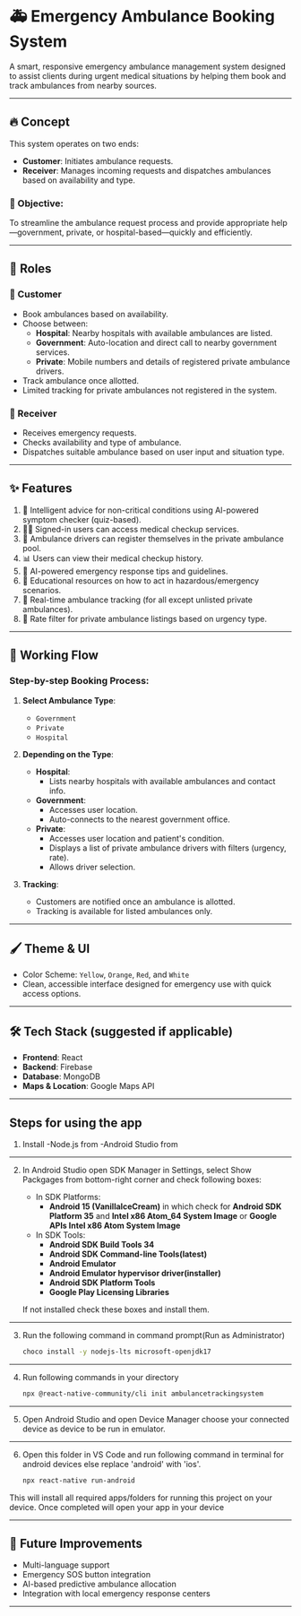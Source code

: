 # 🚑 Emergency Ambulance Booking System

A smart, responsive emergency ambulance management system designed to assist clients during urgent medical situations by helping them book and track ambulances from nearby sources.

---

## 🔥 Concept

This system operates on two ends:
- **Customer**: Initiates ambulance requests.
- **Receiver**: Manages incoming requests and dispatches ambulances based on availability and type.

### 🎯 Objective:
To streamline the ambulance request process and provide appropriate help—government, private, or hospital-based—quickly and efficiently.

---

## 👥 Roles

### 🔸 Customer
- Book ambulances based on availability.
- Choose between:
  - **Hospital**: Nearby hospitals with available ambulances are listed.
  - **Government**: Auto-location and direct call to nearby government services.
  - **Private**: Mobile numbers and details of registered private ambulance drivers.
- Track ambulance once allotted.
- Limited tracking for private ambulances not registered in the system.

### 🔸 Receiver
- Receives emergency requests.
- Checks availability and type of ambulance.
- Dispatches suitable ambulance based on user input and situation type.

---

## ✨ Features

1. 🚨 Intelligent advice for non-critical conditions using AI-powered symptom checker (quiz-based).
2. 🧑‍⚕️ Signed-in users can access medical checkup services.
3. 🚐 Ambulance drivers can register themselves in the private ambulance pool.
4. 📊 Users can view their medical checkup history.
5. 🤖 AI-powered emergency response tips and guidelines.
6. 🧯 Educational resources on how to act in hazardous/emergency scenarios.
7. 📍 Real-time ambulance tracking (for all except unlisted private ambulances).
8. 💸 Rate filter for private ambulance listings based on urgency type.

---

## 🧪 Working Flow

### Step-by-step Booking Process:

1. **Select Ambulance Type**:
   - `Government`
   - `Private`
   - `Hospital`

2. **Depending on the Type**:
   - **Hospital**:
     - Lists nearby hospitals with available ambulances and contact info.
   - **Government**:
     - Accesses user location.
     - Auto-connects to the nearest government office.
   - **Private**:
     - Accesses user location and patient's condition.
     - Displays a list of private ambulance drivers with filters (urgency, rate).
     - Allows driver selection.

3. **Tracking**:
   - Customers are notified once an ambulance is allotted.
   - Tracking is available for listed ambulances only.

---

## 🖌️ Theme & UI

- Color Scheme: `Yellow`, `Orange`, `Red`, and `White`
- Clean, accessible interface designed for emergency use with quick access options.

---

## 🛠️ Tech Stack (suggested if applicable)
- **Frontend**: React 
- **Backend**:  Firebase
- **Database**: MongoDB
- **Maps & Location**: Google Maps API

---

## Steps for using the app
1. Install
   -Node.js from
   -Android Studio from
---
2. In Android Studio open SDK Manager in Settings, select Show Packgages from bottom-right corner and check following boxes:
   - In SDK Platforms:
     - **Android 15 (VanillaIceCream)** in which check for 
        **Android SDK Platform 35** and **Intel x86 Atom_64 System Image** or **Google APIs Intel x86 Atom System Image**
   - In SDK Tools:
       - **Android SDK Build Tools 34**
       - **Android SDK Command-line Tools(latest)**
       - **Android Emulator**
       - **Android Emulator hypervisor driver(installer)**
       - **Android SDK Platform Tools**
       - **Google Play Licensing Libraries**
         
    If not installed check these boxes and install them.
---
3. Run the following command in command prompt(Run as Administrator)
   ```bash
   choco install -y nodejs-lts microsoft-openjdk17
   ```
---
4. Run following commands in your directory
   ```bash
   npx @react-native-community/cli init ambulancetrackingsystem
   ```
---
5. Open Android Studio and open Device Manager choose your connected device as device to be run in emulator.
---
6. Open this folder in VS Code and run following command in terminal for android devices else replace 'android' with 'ios'.
   ```bash
   npx react-native run-android
   ```
  This will install all required apps/folders for running this project on your device. Once completed will open your app in your device

---

## 🚀 Future Improvements
- Multi-language support
- Emergency SOS button integration
- AI-based predictive ambulance allocation
- Integration with local emergency response centers

---

